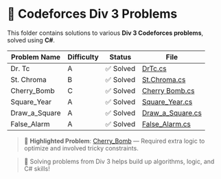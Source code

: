 # 🏁 Codeforces Div 3 Problems

This folder contains solutions to various **Div 3 Codeforces problems**, solved using **C#**.

| Problem Name     | Difficulty | Status | File |
|------------------|------------|--------|------|
| Dr. Tc           | A   | ✅ Solved | [DrTc.cs](./Dr.Tc.cs) |
| St. Chroma       | B   | ✅ Solved | [St.Chroma.cs](./St.Chroma.cs) |
| Cherry_Bomb      | C   | ✅ Solved | [Cherry Bomb.cs](./Cherry_Bomb.cs) |
| Square_Year      | A   | ✅ Solved | [Square_Year.cs](./Square_Year.cs) |
| Draw_a_Square    | A   | ✅ Solved | [Draw_a_Square.cs](./Draw_a_Square.cs) |
| False_Alarm      | A   | ✅ Solved | [False_Alarm.cs](./False_Alarm.cs) |

> 🧠 **Highlighted Problem**: [Cherry_Bomb](./Cherry_Bomb.cs) — Required extra logic to optimize and involved tricky constraints.

> 🚀 Solving problems from Div 3 helps build up algorithms, logic, and C# skills!
